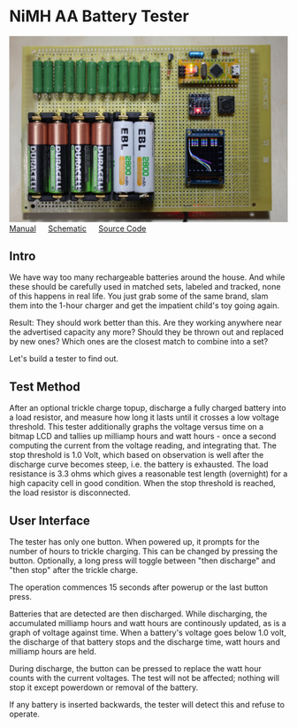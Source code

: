 # NiMH AA Battery Tester
![Photo of the tester](doc/pix/main_photo.jpg)
[Manual](doc/manual.md) &emsp; [Schematic](schematic/battery-tester.pdf) &emsp; [Source Code](src/battery-tester.ino)
## Intro
We have way too many rechargeable batteries around the house.  And while these should be carefully used in matched sets, labeled and tracked, none of this happens in real life.  You just grab some of the same brand, slam them into the 1-hour charger and get the impatient child's toy going again.

Result: They should work better than this.  Are they working anywhere near the advertised capacity any more?  Should they be thrown out and replaced by new ones?  Which ones are the closest match to combine into a set?

Let's build a tester to find out.
## Test Method
After an optional trickle charge topup, discharge a fully charged battery into a load resistor, and measure how long it lasts until it crosses a low voltage threshold.  This tester additionally graphs the voltage versus time on a bitmap LCD and tallies up milliamp hours and watt hours - once a second computing the current from the voltage reading, and integrating that.  The stop threshold is 1.0 Volt, which based on observation is well after the discharge curve becomes steep, i.e. the battery is exhausted.  The load resistance is 3.3 ohms which gives a reasonable test length (overnight) for a high capacity cell in good condition.  When the stop threshold is reached, the load resistor is disconnected.

## User Interface
The tester has only one button.  When powered up, it prompts for the number of hours to trickle charging.  This can be changed by pressing the button.  Optionally, a long press will toggle between "then discharge" and "then stop" after the trickle charge.

The operation commences 15 seconds after powerup or the last button press.

Batteries that are detected are then discharged.  While discharging, the accumulated milliamp hours and watt hours are continously updated, as is a graph of voltage against time.  When a battery's voltage goes below 1.0 volt, the discharge of that battery stops and the discharge time, watt hours and milliamp hours are held.

During discharge, the button can be pressed to replace the watt hour counts with the current voltages.  The test will not be affected; nothing will stop it except powerdown or removal of the battery.

If any battery is inserted backwards, the tester will detect this and refuse to operate.
